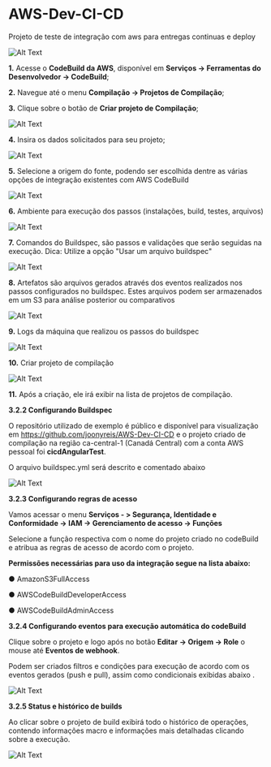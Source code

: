# AWS-Dev-CI-CD
Projeto de teste de integração com aws para entregas continuas e deploy 

![Alt Text](https://github.com/joonyreis/AWS-Dev-CI-CD/blob/master/Bit%20Codebuild%20S3.png)


**1.**	Acesse o **CodeBuild da AWS**, disponível em **Serviços -> Ferramentas do Desenvolvedor -> CodeBuild**;

**2.**	Navegue até o menu **Compilação -> Projetos de Compilação**;

**3.**	Clique sobre o botão de **Criar projeto de Compilação**;


![Alt Text](https://github.com/joonyreis/AWS-Dev-CI-CD/blob/master/img1.png)


**4.**	Insira os dados solicitados para seu projeto;

![Alt Text](https://github.com/joonyreis/AWS-Dev-CI-CD/blob/master/img2.png)


**5.**	Selecione a origem do fonte, podendo ser escolhida dentre as várias opções de integração existentes com AWS CodeBuild

![Alt Text](https://github.com/joonyreis/AWS-Dev-CI-CD/blob/master/img3.png)


**6.**	Ambiente para execução dos passos (instalações, build, testes, arquivos) 

![Alt Text](https://github.com/joonyreis/AWS-Dev-CI-CD/blob/master/img4.png)


**7.**	Comandos do Buildspec, são passos e validações que serão seguidas na execução. Dica: Utilize a opção "Usar um arquivo buildspec"

![Alt Text](https://github.com/joonyreis/AWS-Dev-CI-CD/blob/master/img5.png)


**8.**	Artefatos são arquivos gerados através dos eventos realizados nos passos configurados no buildspec. Estes arquivos podem ser armazenados em um S3 para análise posterior ou comparativos

![Alt Text](https://github.com/joonyreis/AWS-Dev-CI-CD/blob/master/img6.png)


**9.**	Logs da máquina que realizou os passos do buildspec

![Alt Text](https://github.com/joonyreis/AWS-Dev-CI-CD/blob/master/img7.png)


**10.**	Criar projeto de compilação 

![Alt Text](https://github.com/joonyreis/AWS-Dev-CI-CD/blob/master/img61.png)


**11.**	Após a criação, ele irá exibir na lista de projetos de compilação.


**3.2.2 Configurando Buildspec**  


O repositório utilizado de exemplo é público e disponível para visualização em https://github.com/joonyreis/AWS-Dev-CI-CD e o projeto criado de compilação na região ca-central-1 (Canadá Central) com a conta AWS pessoal foi **cicdAngularTest**.

O arquivo buildspec.yml será descrito e comentado abaixo

![Alt Text](https://github.com/joonyreis/AWS-Dev-CI-CD/blob/master/img8.png)



**3.2.3 Configurando regras de acesso**


Vamos acessar o menu **Serviços - > Segurança, Identidade e Conformidade -> IAM -> Gerenciamento de acesso -> Funções**
 
Selecione a função respectiva com o nome do projeto criado no codeBuild e atribua as regras de acesso de acordo com o projeto.


**Permissões necessárias para uso da integração segue na lista abaixo:**


●  	AmazonS3FullAccess


●  	AWSCodeBuildDeveloperAccess


●  	AWSCodeBuildAdminAccess
 
 
 
**3.2.4 Configurando eventos para execução automática do codeBuild**

        	
Clique sobre o projeto e logo após no botão **Editar -> Origem -> Role** o mouse até **Eventos de webhook**.

Podem ser criados filtros e condições para execução de acordo com os eventos gerados (push e pull), assim como condicionais exibidas abaixo .

![Alt Text](https://github.com/joonyreis/AWS-Dev-CI-CD/blob/master/img9.png)



**3.2.5 Status e histórico de builds**   	

 
Ao clicar sobre o projeto de build exibirá todo o histórico de operações, contendo informações macro e informações mais detalhadas clicando sobre a execução. 


![Alt Text](https://github.com/joonyreis/AWS-Dev-CI-CD/blob/master/img10.png)

